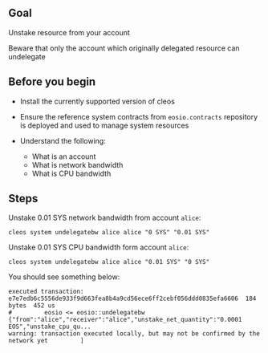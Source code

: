 ## Goal

Unstake resource from your account

Beware that only the account which originally delegated resource can undelegate

## Before you begin

* Install the currently supported version of cleos

* Ensure the reference system contracts from `eosio.contracts` repository is deployed and used to manage system resources

* Understand the following:
  * What is an account
  * What is network bandwidth
  * What is CPU bandwidth

## Steps

Unstake 0.01 SYS network bandwidth from account `alice`:

```shell
cleos system undelegatebw alice alice "0 SYS" "0.01 SYS"
```

Unstake 0.01 SYS CPU bandwidth form account `alice`:

```shell
cleos system undelegatebw alice alice "0.01 SYS" "0 SYS"
```

You should see something below:

```shell
executed transaction: e7e7edb6c5556de933f9d663fea8b4a9cd56ece6ff2cebf056ddd0835efa6606  184 bytes  452 us
#         eosio <= eosio::undelegatebw          {"from":"alice","receiver":"alice","unstake_net_quantity":"0.0001 EOS","unstake_cpu_qu...
warning: transaction executed locally, but may not be confirmed by the network yet         ]
```